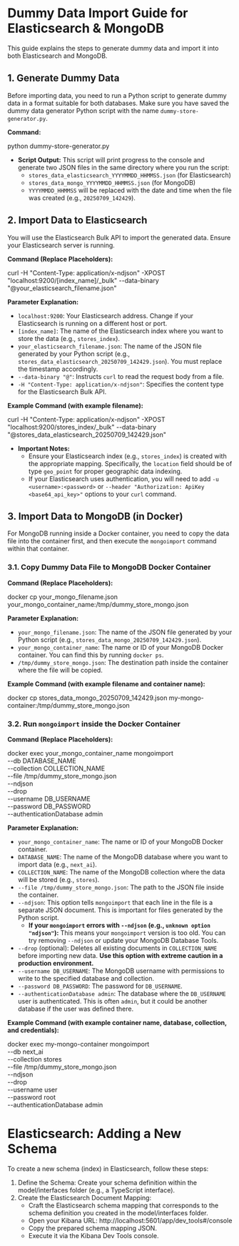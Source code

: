 # Dummy Data Import Guide for Elasticsearch & MongoDB

This guide explains the steps to generate dummy data and import it into both Elasticsearch and MongoDB.

## 1. Generate Dummy Data

Before importing data, you need to run a Python script to generate dummy data in a format suitable for both databases. Make sure you have saved the dummy data generator Python script with the name `dummy-store-generator.py`.

**Command:**

python dummy-store-generator.py

* **Script Output:**
    This script will print progress to the console and generate two JSON files in the same directory where you run the script:
    * `stores_data_elasticsearch_YYYYMMDD_HHMMSS.json` (for Elasticsearch)
    * `stores_data_mongo_YYYYMMDD_HHMMSS.json` (for MongoDB)
    * `YYYYMMDD_HHMMSS` will be replaced with the date and time when the file was created (e.g., `20250709_142429`).

## 2. Import Data to Elasticsearch

You will use the Elasticsearch Bulk API to import the generated data. Ensure your Elasticsearch server is running.

**Command (Replace Placeholders):**

curl -H "Content-Type: application/x-ndjson" -XPOST "localhost:9200/[index_name]/_bulk" --data-binary "@your_elasticsearch_filename.json"

**Parameter Explanation:**

* `localhost:9200`: Your Elasticsearch address. Change if your Elasticsearch is running on a different host or port.
* `[index_name]`: The name of the Elasticsearch index where you want to store the data (e.g., `stores_index`).
* `your_elasticsearch_filename.json`: The name of the JSON file generated by your Python script (e.g., `stores_data_elasticsearch_20250709_142429.json`). You must replace the timestamp accordingly.
* `--data-binary "@"`: Instructs `curl` to read the request body from a file.
* `-H "Content-Type: application/x-ndjson"`: Specifies the content type for the Elasticsearch Bulk API.

**Example Command (with example filename):**

curl -H "Content-Type: application/x-ndjson" -XPOST "localhost:9200/stores_index/_bulk" --data-binary "@stores_data_elasticsearch_20250709_142429.json"

* **Important Notes:**
    * Ensure your Elasticsearch index (e.g., `stores_index`) is created with the appropriate mapping. Specifically, the `location` field should be of type `geo_point` for proper geographic data indexing.
    * If your Elasticsearch uses authentication, you will need to add `-u <username>:<password>` or `--header "Authorization: ApiKey <base64_api_key>"` options to your `curl` command.

## 3. Import Data to MongoDB (in Docker)

For MongoDB running inside a Docker container, you need to copy the data file into the container first, and then execute the `mongoimport` command within that container.

### 3.1. Copy Dummy Data File to MongoDB Docker Container

**Command (Replace Placeholders):**

docker cp your_mongo_filename.json your_mongo_container_name:/tmp/dummy_store_mongo.json

**Parameter Explanation:**

* `your_mongo_filename.json`: The name of the JSON file generated by your Python script (e.g., `stores_data_mongo_20250709_142429.json`).
* `your_mongo_container_name`: The name or ID of your MongoDB Docker container. You can find this by running `docker ps`.
* `/tmp/dummy_store_mongo.json`: The destination path inside the container where the file will be copied.

**Example Command (with example filename and container name):**

docker cp stores_data_mongo_20250709_142429.json my-mongo-container:/tmp/dummy_store_mongo.json

### 3.2. Run `mongoimport` inside the Docker Container

**Command (Replace Placeholders):**

docker exec your_mongo_container_name mongoimport \
  --db DATABASE_NAME \
  --collection COLLECTION_NAME \
  --file /tmp/dummy_store_mongo.json \
  --ndjson \
  --drop \
  --username DB_USERNAME \
  --password DB_PASSWORD \
  --authenticationDatabase admin

**Parameter Explanation:**

* `your_mongo_container_name`: The name or ID of your MongoDB Docker container.
* `DATABASE_NAME`: The name of the MongoDB database where you want to import data (e.g., `next_ai`).
* `COLLECTION_NAME`: The name of the MongoDB collection where the data will be stored (e.g., `stores`).
* `--file /tmp/dummy_store_mongo.json`: The path to the JSON file inside the container.
* `--ndjson`: This option tells `mongoimport` that each line in the file is a separate JSON document. This is important for files generated by the Python script.
    * **If your `mongoimport` errors with `--ndjson` (e.g., `unknown option "ndjson"`):** This means your `mongoimport` version is too old. You can try removing `--ndjson` or update your MongoDB Database Tools.
* `--drop` (optional): Deletes all existing documents in `COLLECTION_NAME` before importing new data. **Use this option with extreme caution in a production environment.**
* `--username DB_USERNAME`: The MongoDB username with permissions to write to the specified database and collection.
* `--password DB_PASSWORD`: The password for `DB_USERNAME`.
* `--authenticationDatabase admin`: The database where the `DB_USERNAME` user is authenticated. This is often `admin`, but it could be another database if the user was defined there.

**Example Command (with example container name, database, collection, and credentials):**

docker exec my-mongo-container mongoimport \
  --db next_ai \
  --collection stores \
  --file /tmp/dummy_store_mongo.json \
  --ndjson \
  --drop \
  --username user \
  --password root \
  --authenticationDatabase admin

# Elasticsearch: Adding a New Schema
To create a new schema (index) in Elasticsearch, follow these steps:
1. Define the Schema: Create your schema definition within the model/interfaces folder (e.g., a TypeScript interface).
2. Create the Elasticsearch Document Mapping:
    * Craft the Elasticsearch schema mapping that corresponds to the schema definition you created in the model/interfaces folder.
    * Open your Kibana URL: http://localhost:5601/app/dev_tools#/console
    * Copy the prepared schema mapping JSON.
    * Execute it via the Kibana Dev Tools console.
